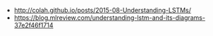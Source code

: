 - http://colah.github.io/posts/2015-08-Understanding-LSTMs/
- https://blog.mlreview.com/understanding-lstm-and-its-diagrams-37e2f46f1714